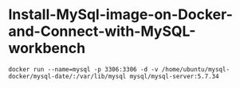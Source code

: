 # Install-MySql-image-on-Docker-and-Connect-with-MySQL-workbench

```
docker run --name=mysql -p 3306:3306 -d -v /home/ubuntu/mysql-docker/mysql-date/:/var/lib/mysql mysql/mysql-server:5.7.34
````
